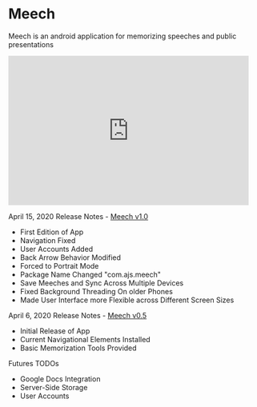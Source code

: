 # Meech
Meech is an android application for memorizing speeches and public presentations

<iframe src="https://docs.google.com/presentation/d/e/2PACX-1vTvjGlTJluQ4v-nsp1fvMHdIM2Jbo_6bHikaXQNz_CkIrCgi2taKXktgKOB8e97MLyGHWS-w5vTzcj9/embed?start=true&loop=true&delayms=3000" frameborder="0" width="480" height="299" allowfullscreen="true" mozallowfullscreen="true" webkitallowfullscreen="true"></iframe>

April 15, 2020 Release Notes - <a href=https://github.com/Jime567/Meech/raw/master/Meechv1.0.apk> Meech v1.0 </a>
- First Edition of App 
- Navigation Fixed 
- User Accounts Added 
- Back Arrow Behavior Modified
- Forced to Portrait Mode 
- Package Name Changed "com.ajs.meech"
- Save Meeches and Sync Across Multiple Devices
- Fixed Background Threading On older Phones 
- Made User Interface more Flexible across Different Screen Sizes 

April 6, 2020 Release Notes - <a href=https://github.com/Jime567/Meech/raw/master/Meechv0.5.apk> Meech v0.5 </a>
- Initial Release of App 
- Current Navigational Elements Installed 
- Basic Memorization Tools Provided 
      
 Futures TODOs 
- Google Docs Integration 
- Server-Side Storage 
- User Accounts 
